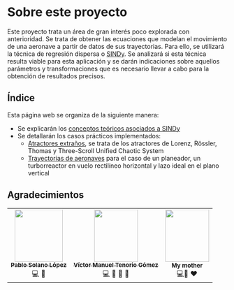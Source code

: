 # Sobre este proyecto

Este proyecto trata un área de gran interés poco explorada con anterioridad. Se trata de obtener las ecuaciones que modelan el movimiento de una aeronave a partir de datos de sus trayectorias. Para ello, se utilizará la técnica de regresión dispersa o [SINDy](https://www.pnas.org/doi/10.1073/pnas.1517384113).
Se analizará si esta técnica resulta viable para esta aplicación y se darán indicaciones sobre aquellos parámetros y transformaciones que es necesario llevar a cabo para la obtención de resultados precisos.


## Índice
Esta página web se organiza de la siguiente manera:
- Se explicarán los [conceptos teóricos asociados a SINDy](./teoria.html)
- Se detallarán los casos prácticos implementados:
  - [Atractores extraños](./atractores.html), se trata de los atractores de Lorenz, Rössler, Thomas y Three-Scroll Unified Chaotic System
  - [Trayectorias de aeronaves](./aeronaves.html) para el caso de un planeador, un turborreactor en vuelo rectilíneo horizontal y lazo ideal en el plano vertical

## Agradecimientos
<table>
  <tr>
<td align="center"><a href="https://github.com/glimmerphoenix"><img src="https://avatars.githubusercontent.com/u/1359409?v=4" height="120" width="110px;" alt=""/><br /><sub><b>Pablo Solano López</b></sub></a><br /><a title="Code">💻</a> <a title="Documentation">📖</a></td>
  
<td align="center"><a href="https://github.com/vmtenorio"><img src="https://github.com/vmtenorio/vmtenorio.github.io/blob/master/images/vmtg.jpg?raw=true" height="120" width="100px;" alt=""/><br /><sub><b>Víctor Manuel Tenorio Gómez</b></sub></a><br /><a title="Code">💻</a> <a title="Answering Questions">💬</a> <a title="Documentation">📖</a> <a title="Reviewed Pull Requests" >👀</a></td>

<td align="center"><img src="assets/images/mother.jpg?raw=true" height="120" width="100px;" alt=""/><br /><sub><b>My mother</b></sub><br /><a title="Code">💻<a title="Reviewed Pull Requests" >👀</a> <strong> ❤️ </strong></a></td>
</tr>  
</table>
